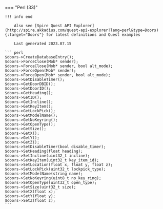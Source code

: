 === "Perl (33)"

    !!! info end

        Also see [Spire Quest API Explorer](http://spire.akkadius.com/quest-api-explorer?lang=perl&type=Doors){:target="Doors"} for latest definitions and Quest examples

        Last generated 2023.07.15

    ``` perl
    $doors->CreateDatabaseEntry();
    $doors->ForceClose(Mob* sender);
    $doors->ForceClose(Mob* sender, bool alt_mode);
    $doors->ForceOpen(Mob* sender);
    $doors->ForceOpen(Mob* sender, bool alt_mode);
    $doors->GetDisableTimer();
    $doors->GetDoorDBID();
    $doors->GetDoorID();
    $doors->GetHeading();
    $doors->GetID();
    $doors->GetIncline();
    $doors->GetKeyItem();
    $doors->GetLockPick();
    $doors->GetModelName();
    $doors->GetNoKeyring();
    $doors->GetOpenType();
    $doors->GetSize();
    $doors->GetX();
    $doors->GetY();
    $doors->GetZ();
    $doors->SetDisableTimer(bool disable_timer);
    $doors->SetHeading(float heading);
    $doors->SetIncline(uint32_t incline);
    $doors->SetKeyItem(uint32_t key_item_id);
    $doors->SetLocation(float x, float y, float z);
    $doors->SetLockPick(uint32_t lockpick_type);
    $doors->SetModelName(string name);
    $doors->SetNoKeyring(uint8_t no_key_ring);
    $doors->SetOpenType(uint32_t open_type);
    $doors->SetSize(uint32_t size);
    $doors->SetX(float x);
    $doors->SetY(float y);
    $doors->SetZ(float z);
    ```
